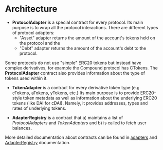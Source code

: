 # Architecture

- **ProtocolAdapter** is a special contract for every protocol. Its main purpose is to wrap all the protocol interactions.
  There are different types of protocol adapters:
  - "Asset" adapter returns the amount of the account's tokens held on the protocol and the
  - "Debt" adapter returns the amount of the account's debt to the protocol.

Some protocols do not use "simple" ERC20 tokens but instead have complex derivatives, for example the Compound protocol has CTokens. The **ProtocolAdapter** contract also provides information about the type of tokens used within it.

- **TokenAdapter** is a contract for every derivative token type (e.g cTokens, aTokens, yTokens, etc.)
  Its main purpose is to provide ERC20-style token metadata as well as information about the underlying ERC20 tokens (like DAI for cDAI). Namely, it provides addresses, types and rates of underlying tokens.

- **AdapterRegistry** is a contract that a) maintains a list of _ProtocolAdapters_ and _TokenAdapters_ and b) is called to fetch user balances.

More detailed documentation about contracts can be found in [adapters](supported-protocols/read-only-adapters.md) and [AdapterRegistry](supported-protocols/adapter-registry.md) documentation.
